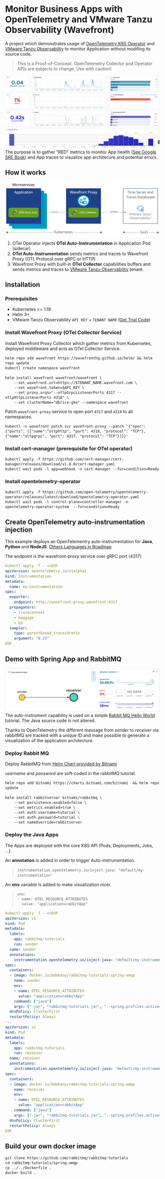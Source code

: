 # Monitor Business Apps with OpenTelemetry and VMware Tanzu Observability (Wavefront)

A project which demonstrates usage of [OpenTelemetry K8S Operator](https://github.com/open-telemetry/opentelemetry-operator) and [VMware Tanzu Observability](https://tanzu.vmware.com/observability) to monitor Application without modifing its source code.

> This is a Proof-of-Concept. OpenTelemetry Collector and Operator APIs are subjects to change. Use with caution!

![Red Metrics](images/RED-metrics.png)
The purpose is to gather "RED" metrics to monitor App health ([See Google SRE Book](https://sre.google/sre-book/monitoring-distributed-systems/#xref_monitoring_golden-signals)) and App traces to visualize app architecure and potential errors.

## How it works
![Data Flow Diagram](images/how-it-works.jpg)
1. OTel Operator injects **OTel Auto-Instrumentation** in Application Pod (sidecar)
2. **OTel Auto-Instrumentation** sends metrics and traces to Wavefront Proxy (OTL Protocol over gRPC or HTTP)
3. Wavefront Proxy with built-in **OTel Collector** capabilities buffers and sends metrics and traces to [VMware Tanzu Observability](https://tanzu.vmware.com/observability) tenant.

## Installation
### Prerequisites
 - Kubernetes >= 1.19
 - Helm 3+
 - VMware Tanzu Observability `API KEY` + `TENANT NAME` ([Get Trial Code](https://tanzu.vmware.com/observability-trial))

### Install Wavefront Proxy (OTel Collector Service)
Install Wavefront Proxy Collector which gather metrics from Kubernetes, deployed middleware and acts as OTel Collector Service.
```shell
helm repo add wavefront https://wavefronthq.github.io/helm/ && helm repo update
kubectl create namespace wavefront

helm install wavefront wavefront/wavefront \
    --set wavefront.url=https://$TENANT_NAME.wavefront.com \
    --set wavefront.token=$API_KEY \
    --set proxy.args="--otlpGrpcListenerPorts 4317 --otlpHttpListenerPorts 4318" \
    --set clusterName="dbrice-gke" --namespace wavefront
```

Patch `wavefront-proxy` service to open port `4317` and `4318` to all namespaces.
```shell
kubectl -n wavefront patch svc wavefront-proxy --patch '{"spec": {"ports": [{"name":"oltphttp", "port": 4318, "protocol": "TCP"}, {"name":"oltpgrpc", "port": 4317, "protocol": "TCP"}]}}'
```

### Install cert-manager (prerequisite for OTel operator)
```shell
kubectl apply -f https://github.com/cert-manager/cert-manager/releases/download/v1.8.0/cert-manager.yaml
kubectl wait pods -l app=webhook -n cert-manager --for=condition=Ready
```

### Install opentelemetry-operator 
```shell
kubectl apply -f https://github.com/open-telemetry/opentelemetry-operator/releases/latest/download/opentelemetry-operator.yaml
kubectl wait pods -l control-plane=controller-manager -n opentelemetry-operator-system  --for=condition=Ready
```

## Create OpenTelemetry auto-instrumentation injection
This example deploys an OpenTelementry auto-instrumentation for **Java**, **Python** and **NodeJS**. [Others Languages in Roadmap](https://opentelemetry.io/docs/instrumentation/)

The endpoint is the wavefront-proxy service over gRPC port (4317)
```yaml
kubectl apply -f - <<EOF
apiVersion: opentelemetry.io/v1alpha1
kind: Instrumentation
metadata:
  name: my-instrumentation
spec:
  exporter:
    endpoint: http://wavefront-proxy.wavefront:4317
  propagators:
    - tracecontext
    - baggage
    - b3
  sampler:
    type: parentbased_traceidratio
    argument: "0.25"
EOF
```

## Demo with Spring App and RabbitMQ
![App Map](images/service-map.png)
The auto-instrument capability is used on a simple [Rabbit MQ Hello World](https://www.rabbitmq.com/tutorials/tutorial-one-spring-amqp.html) tutorial. The Java source code is not altered.

Thanks to OpenTelemetry the different message from *sender* to *receiver* via rabbitMQ are tracked with a unique ID and make possible to generate a visualization of the application architecture.

### Deploy Rabbit MQ
Deploy RabbitMQ from [Helm Chart provided by Bitnami](https://bitnami.com/stack/rabbitmq/helm)

*username* and *password* are soft-coded in the rabbitMQ tutorial.

```shell
helm repo add bitnami https://charts.bitnami.com/bitnami  && helm repo update

helm install rabbitserver bitnami/rabbitmq \
    --set persistence.enabled=false \
    --set metrics.enabled=true \
    --set auth.username=tutorial \
    --set auth.password=tutorial \
    --set nameOverride=rabbitserver
```

### Deploy the Java Apps
The Apps are deployed with the core K8S API (Pods, Deployments, Jobs, ...).

An **annotation** is added in order to trigger Auto-instrumentation.
> `instrumentation.opentelemetry.io/inject-java: "default/my-instrumentation"`

An **env** variable is added to make visualization nicer.
>```
> env:
> - name: OTEL_RESOURCE_ATTRIBUTES
>   value: "application=rabbitApp"
>```

```yaml
kubectl apply -f - <<EOF
apiVersion: v1
kind: Pod
metadata:
  labels:
    app: rabbitmq-tutorials
    run: sender
  name: sender
  annotations:
    instrumentation.opentelemetry.io/inject-java: "default/my-instrumentation"
spec:
  containers:
  - image: docker.io/bdekany/rabbitmq-tutorials:spring-amqp
    name: sender
    env:
    - name: OTEL_RESOURCE_ATTRIBUTES
      value: "application=rabbitApp"
    command: ["java"]
    args: ["-jar", "rabbitmq-tutorials.jar", "--spring.profiles.active=hello-world,sender,remote"]
  dnsPolicy: ClusterFirst
  restartPolicy: Always
---
apiVersion: v1
kind: Pod
metadata:
  labels:
    app: rabbitmq-tutorials
    run: receiver
  name: receiver
  annotations:
    instrumentation.opentelemetry.io/inject-java: "default/my-instrumentation"
spec:
  containers:
  - image: docker.io/bdekany/rabbitmq-tutorials:spring-amqp
    name: receiver
    env:
    - name: OTEL_RESOURCE_ATTRIBUTES
      value: "application=rabbitApp"
    command: ["java"]
    args: ["-jar", "rabbitmq-tutorials.jar", "--spring.profiles.active=hello-world,receiver,remote"]
  dnsPolicy: ClusterFirst
  restartPolicy: Always
EOF
```

## Build your own docker image
```shell
git clone https://github.com/rabbitmq/rabbitmq-tutorials
cd rabbitmq-tutorials/spring-amqp
cp ../../Dockerfile .
docker build .
```
